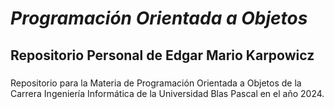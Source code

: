 # *Programación Orientada a Objetos*
## Repositorio Personal de Edgar Mario Karpowicz
### 

Repositorio para la Materia de Programación Orientada a Objetos de la Carrera Ingeniería Informática de la Universidad Blas Pascal en el año 2024.  
